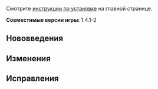 Смотрите [инструкции по установке](https://github.com/CCDirectLink/crosscode-ru#инструкции-по-установке) на главной странице.

**Совместимые версии игры:** 1.4.1-2

## Нововведения

## Изменения

## Исправления
